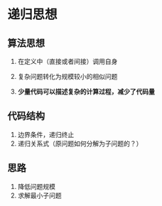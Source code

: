 # 递归思想

## 算法思想

1. 在定义中（直接或者间接）调用自身

2. 复杂问题转化为规模较小的相似问题

3. **少量代码可以描述复杂的计算过程，减少了代码量**


## 代码结构

1. 边界条件，递归终止
2. 递归关系式（原问题如何分解为子问题的？）

## 思路

1. 降低问题规模
2. 求解最小子问题








